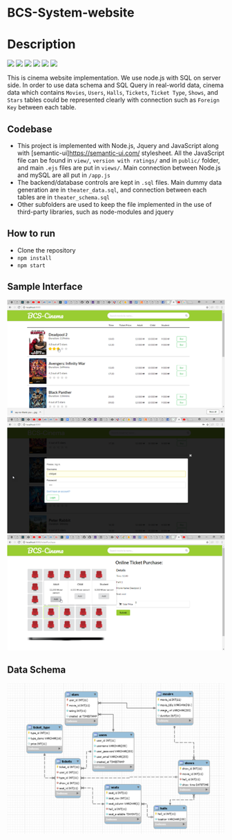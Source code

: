 # BCS-System-website

# Description
![](https://img.shields.io/badge/nodejs-11.2.0-green.svg)
![](https://img.shields.io/badge/npm-6.4.1-red.svg)
![](https://img.shields.io/badge/body_parser%20-1.18.3-blue.svg)
![](https://img.shields.io/badge/express-4.16.3-purple.svg)
![](https://img.shields.io/badge/faker-4.1.0-black.svg)
![](https://img.shields.io/badge/mysql-2.15.0-yellow.svg)


This is cinema website implementation. We use node.js with SQL on server side. In order to use data schema and SQL Query in real-world data, cinema data which contains `Movies`, `Users`, `Halls`, `Tickets`, `Ticket Type`, `Shows`, and `Stars` tables could be represented clearly with connection such as `Foreign Key` between each table. 

## Codebase
* This project is implemented with Node.js, Jquery and JavaScript along with [semantic-ui]https://semantic-ui.com/ stylesheet. All the JavaScript file can be found in `view/`, `version with ratings/` and in `public/` folder, and main `.ejs` files are put in `views/`. Main connection between Node.js and mySQL are all put in `/app.js`
* The backend/database controls are kept in `.sql` files. Main dummy data generation are in `theater_data.sql`, and connection between each tables are in `theater_schema.sql`
* Other subfolders are used to keep the file implemented in the use of third-party libraries, such as node-modules and jquery


## How to run
* Clone the repository
* `npm install`
* `npm start`

## Sample Interface

![alt text](https://raw.githubusercontent.com/bunverdenz/BCS_system/master/landing_page.png)
![alt text](https://raw.githubusercontent.com/bunverdenz/BCS_system/master/login.png)
![alt text](https://raw.githubusercontent.com/bunverdenz/BCS_system/master/buy_ticket.png)


## Data Schema

![alt text](https://raw.githubusercontent.com/bunverdenz/BCS_system/master/schema.png)

